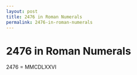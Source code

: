 ```yaml
---
layout: post
title: 2476 in Roman Numerals
permalink: 2476-in-roman-numerals
---
```


# 2476 in Roman Numerals

2476 = MMCDLXXVI
